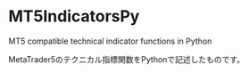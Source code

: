 # MT5IndicatorsPy
MT5 compatible technical indicator functions in Python

MetaTrader5のテクニカル指標関数をPythonで記述したものです。
